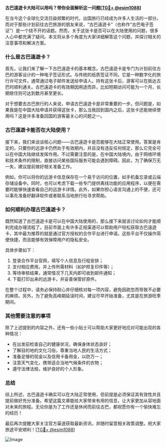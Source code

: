 **古巴遠遊卡大陆可以用吗？带你全面解析这一问题[[TG💪+ @esim1088](https://t.me/s/esim1088)]**

在当今这个全球化交流日益频繁的时代，出国旅行已经成为许多人生活的一部分。而对于那些计划前往古巴旅游的朋友来说，“古巴遠遊卡”（也称作“古巴电子签证”）是一个绕不开的话题。然而，关于这张卡是否可以在大陆使用的问题，很多人心中都充满了疑问。本文将从多个角度为大家详细解答这个问题，并探讨相关的注意事项和解决方案。

### 什么是古巴遠遊卡？

首先，让我们来了解一下古巴遠遊卡的基本概念。古巴遠遊卡是专门为计划前往古巴的游客设计的一种电子签证形式。与传统的纸质签证不同，它是一种数字化的旅行许可文件，通常通过电子邮件发送给申请人。持有这张卡后，游客可以在抵达古巴时顺利通关。古巴遠遊卡的有效期因用途而异，比如短期访问可能为一个月，长期居住则可达到数月甚至更长。

对于想要去古巴旅行的人来说，申请古巴遠遊卡是非常重要的一步。但问题是，如果我是在中国大陆申请并获得这张卡，那么当我回到国内之后，这张卡还能继续使用吗？这是许多准备回国的游客最关心的问题之一。

### 古巴遠遊卡能否在大陆使用？

接下来，我们来谈谈核心问题——古巴遠遊卡是否能够在大陆正常使用。答案是肯定的，只要你的远游卡仍然处于有效期内，并且没有违反任何规定，那么它完全可以在中国大陆继续发挥作用。不过需要注意的是，在中国大陆境内，由于网络环境和技术条件的限制，直接访问某些国际服务可能会遇到障碍。因此，为了确保万无一失，建议提前做好相关准备工作。

例如，你可以将你的远游卡信息保存在一个易于访问的位置，如手机备忘录或云端存储设备中。同时，也可以考虑下载一些专门提供离线功能的应用程序，以便在需要时能够快速查看自己的远游卡详情。此外，如果你担心语言沟通上的不便，还可以事先准备好翻译软件或者联系当地旅行社寻求帮助。

### 如何顺利办理古巴遠遊卡？

既然知道了古巴遠遊卡是可以在中国大陆使用的，那么接下来就该讨论如何才能顺利完成办理流程了。目前市面上有许多正规渠道可以帮助用户轻松获取古巴遠遊卡，其中最为推荐的就是通过官方授权的合作平台进行申请。这些平台不仅操作简便快捷，而且能够有效保障用户的隐私安全。

具体步骤如下：
1. 登录合作平台官网，填写个人信息及行程安排；
2. 支付相应费用，并上传所需材料（如护照复印件等）；
3. 等待审核结果，通常情况下几天内即可收到邮件通知；
4. 下载打印出来的远游卡，并妥善保管好原件。

在整个过程中，请务必保持耐心并仔细核对每一项内容，避免因疏忽而导致不必要的麻烦。另外，为了避免高峰期延误时间，建议尽早开始准备，尤其是在旅游旺季期间。

### 其他需要注意的事项

除了上述提到的内容之外，还有一些小贴士可以帮助大家更好地应对可能出现的各种情况：

- 在出发前检查自己的健康状况，确保身体状态良好；
- 了解目的地的文化习俗，尊重当地人民的生活方式；
- 准备足够的现金以及信用卡备用金，以防万一；
- 注意天气变化，携带适合当地气候条件的衣物；
- 遵守法律法规，维护良好的个人形象。

### 总结

综上所述，古巴遠遊卡确实可以在大陆正常使用，但前提是必须保证其有效性并且提前做好充分准备。希望这篇文章能给大家带来有用的信息，让大家更加从容地面对未来的旅程。无论你是为了工作还是休闲而前往古巴，都祝愿你有一个愉快难忘的经历！

最后再次提醒大家关注官方渠道获取最新资讯，并随时留意相关政策调整。祝大家旅途平安顺利！[[TG💪+ @esim1088](https://t.me/s/esim1088)] 

![Image](https://i.postimg.cc/4NQfJmqS/Snipaste-2025-05-13-00-14-12.png)